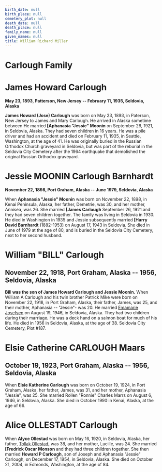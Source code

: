 ```yaml
---
birth_date: null
birth_place: null
cemetery_plot: null
death_date: null
death_place: null
family_name: null
given_names: null
title: William Richard Miller
---
```


# Carlough Family

# James Howard Carlough

**May 23, 1893, Patterson, New Jersey -- February 11, 1935, Seldovia,
Alaska**

**James Howard (Jose) Carlough** was born on May 23, 1893,
in Paterson, New Jersey to James and Mary Carlough. He arrived in Alaska
sometime between He married **[Aphanasia \"Jessie\"
Moonin** on September 26, 1921, in Seldovia, Alaska. They
had seven children in 16 years. He was a pile driver and had an accident
and died on February 11, 1935, in Seattle, Washington, at the age of 41.
He was originally buried in the Russian Orthodox Church graveyard in
Seldovia, but was part of the reburial in the Seldovia City Cemetery
after the 1964 earthquake that demolished the original Russian Orthodox
graveyard.

# Jessie MOONIN Carlough Barnhardt

**November 22, 1898, Port Graham, Alaska -- June 1979, Seldovia,
Alaska**

When **Aphanasia \"Jessie\" Moonin** was born on November
22, 1898, in Kenai Peninsula, Alaska, her father, Demetrie, was 30, and
her mother, Annisea, was 26. She married **[James
Carlough** September 26, 1921 and they had seven children
together. The family was living in Seldovia in 1930. He died in
Washington in 1935 and Jessie subsequently married **[Harry David
Barnhardt** (1882-1953) on August 17, 1943 in Seldovia. She
died in June of 1979 at the age of 80, and is buried in the Seldovia
City Cemetery, next to her second husband.

# William "BILL" Carlough

## November 22, 1918, Port Graham, Alaska -- 1956, Seldovia, Alaska

**Bill was the son of James Howard Carlough and Jessie Moonin.** When
William A Carlough and his twin brother Patrick Mike were born on
November 22, 1918, in Port Graham, Alaska, their father, James, was 25,
and their mother, Aphanasia -- "Jessie"- was 20. He married [Emamarie
Josefsen](../Word_Documents/Josefson%20Family.docx) on August 19, 1946,
in Seldovia, Alaska. They had two children during their marriage. He was
a deck hand on a salmon boat for much of his life. He died in 1956 in
Seldovia, Alaska, at the age of 38. Seldovia City Cemetery, Plot \#187.

# Elsie Catherine CARLOUGH Maars

## October 19, 1923, Port Graham, Alaska -- 1956, Seldovia, Alaska

When **Elsie Katherine Carlough** was born on October 19,
1924, in Port Graham, Alaska, her father, James, was 31, and her mother,
Aphanasia "Jessie", was 25. She married Rollen \"Ronnie\" Charles Marrs
on August 6, 1946, in Seldovia, Alaska. She died in October 1990 in
Kenai, Alaska, at the age of 66.

# Alice OLLESTADT Carlough

When **Alyce Ollestad** was born on May 16, 1920, in
Seldovia, Alaska, her father, [Tollak
Ollestad](../Word_Documents/OLLESTAD%20FAMILY.doc), was 38, and her
mother, Lucille, was 24. She married **[Fredrick Oscar
Monson** and they had three children together. She then
married **Howard P Carlough,** son of Joseph and Aphanasia
"Jessie" Carlough, on December 17, 1954, in Seldovia, Alaska. She died
on October 21, 2004, in Edmonds, Washington, at the age of 84.
